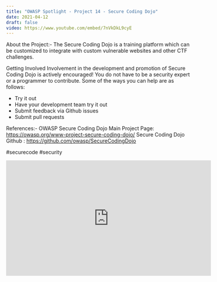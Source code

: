 ```yaml
---
title: "OWASP Spotlight - Project 14 - Secure Coding Dojo"
date: 2021-04-12
draft: false
video: https://www.youtube.com/embed/7nVkDkL9cyE
---
```


About the Project:-
The Secure Coding Dojo is a training platform which can be customized to integrate with custom vulnerable websites and other CTF challenges.

Getting Involved
Involvement in the development and promotion of Secure Coding Dojo is actively encouraged! You do not have to be a security expert or a programmer to contribute.
Some of the ways you can help are as follows:
* Try it out
* Have your development team try it out
* Submit feedback via Github issues
* Submit pull requests

References:-
OWASP Secure Coding Dojo Main Project Page: https://owasp.org/www-project-secure-coding-dojo/
Secure Coding Dojo Github : https://github.com/owasp/SecureCodingDojo

#securecode​ #security




<iframe width="560" height="315" src="https://www.youtube.com/embed/7nVkDkL9cyE" title="YouTube video player" frameborder="0" allow="accelerometer; autoplay; clipboard-write; encrypted-media; gyroscope; picture-in-picture" allowfullscreen></iframe>